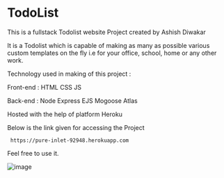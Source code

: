 # TodoList 

This is a fullstack Todolist website Project created by Ashish Diwakar 

It is a Todolist which is capable of making as many as possible various custom templates on the fly i.e for your office, school, home or any other work.   

Technology used in making of this project :

  Front-end : HTML 
              CSS
              JS
              
              
  Back-end : Node 
             Express 
             EJS 
             Mogoose 
             Atlas
             
Hosted with the help of platform Heroku

Below is the link given for accessing the Project 

     https://pure-inlet-92948.herokuapp.com

Feel free to use it.

![image](https://user-images.githubusercontent.com/83506458/148966054-f46dccdc-6d89-40f4-8dd6-0e524ede7930.png)
